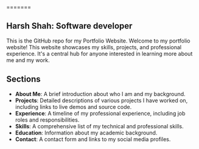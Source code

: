 

=======
## Harsh Shah: Software developer

This is the GitHub repo for my  Portfolio Website.
Welcome to my portfolio website! This website showcases my skills, projects, and professional experience. It's a central hub for anyone interested in learning more about me and my work.

## Sections

- **About Me**: A brief introduction about who I am and my background.
- **Projects**: Detailed descriptions of various projects I have worked on, including links to live demos and source code.
- **Experience**: A timeline of my professional experience, including job roles and responsibilities.
- **Skills**: A comprehensive list of my technical and professional skills.
- **Education**: Information about my academic background.
- **Contact**: A contact form and links to my social media profiles.

